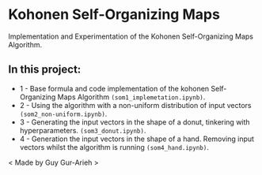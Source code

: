 # Kohonen Self-Organizing Maps
Implementation and Experimentation of the Kohonen Self-Organizing Maps Algorithm.

## In this project:
* 1 - Base formula and code implementation of the kohonen Self-Organizing Maps Algorithm `(som1_implemetation.ipynb)`.
* 2 - Using the algorithm with a non-uniform distribution of input vectors `(som2_non-uniform.ipynb)`.
* 3 - Generating the input vectors in the shape of a donut, tinkering with hyperparameters. `(som3_donut.ipynb)`.
* 4 - Generation the input vectors in the shape of a hand. Removing input vectors whilst the algorithm is running `(som4_hand.ipynb)`.


< Made by Guy Gur-Arieh >
